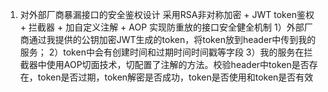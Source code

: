 1. 对外部厂商暴漏接口的安全鉴权设计
   采用RSA非对称加密 + JWT token鉴权 + 拦截器 + 加自定义注解 + AOP 实现防重放的接口安全健全机制
   1）外部厂商通过我提供的公钥加密JWT生成的token，将token放到header中传到我的服务；
   2）token中会有创建时间和过期时间时间戳等字段
   3）我的服务在拦截器中使用AOP切面技术，切配置了注解的方法。校验header中token是否存在，token是否过期，token解密是否成功，token是否使用和token是否有效